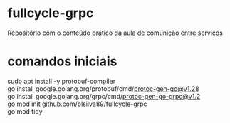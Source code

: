 # fullcycle-grpc

Repositório com o conteúdo prático da aula de comunição entre serviços

# comandos iniciais

sudo apt install -y protobuf-compiler  
go install google.golang.org/protobuf/cmd/protoc-gen-go@v1.28  
go install google.golang.org/grpc/cmd/protoc-gen-go-grpc@v1.2  
go mod init github.com/blsilva89/fullcycle-grpc  
go mod tidy  
